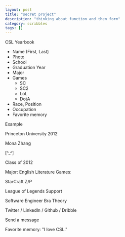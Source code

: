 ```yaml
---
layout: post
title: "secret project"
description: "thinking about function and then form"
category: scribbles
tags: []
---
```


CSL Yearbook

- Name (First, Last)
- Photo
- School
- Graduation Year
- Major
- Games
  - SC
  - SC2
  - LoL
  - DotA
- Race, Position
- Occupation
- Favorite memory


Example


Princeton University
2012

Mona Zhang

[^_^]

Class of 2012

Major: English Literature
Games: 

StarCraft
Z/P

League of Legends
Support

Software Engineer
Bra Theory

Twitter / LinkedIn / Github / Dribble

Send a message

Favorite memory: "I love CSL."
